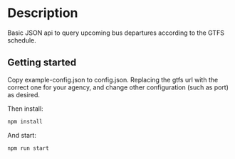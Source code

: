 # Description
Basic JSON api to query upcoming bus departures according to the GTFS schedule.

## Getting started
Copy example-config.json to config.json. Replacing the gtfs url with the correct one for your agency,
and change other configuration (such as port) as desired.

Then install:
```bash
npm install
```

And start:
```bash
npm run start
```
